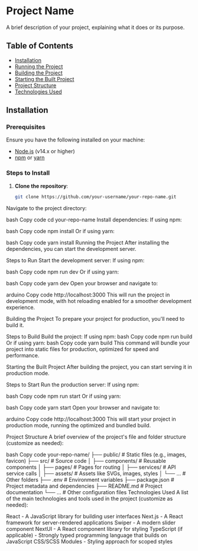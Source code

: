 # Project Name

A brief description of your project, explaining what it does or its purpose.

## Table of Contents
- [Installation](#installation)
- [Running the Project](#running-the-project)
- [Building the Project](#building-the-project)
- [Starting the Built Project](#starting-the-built-project)
- [Project Structure](#project-structure)
- [Technologies Used](#technologies-used)

## Installation

### Prerequisites
Ensure you have the following installed on your machine:
- [Node.js](https://nodejs.org/en/) (v14.x or higher)
- [npm](https://www.npmjs.com/) or [yarn](https://yarnpkg.com/)

### Steps to Install
1. **Clone the repository**:
   ```bash
   git clone https://github.com/your-username/your-repo-name.git
Navigate to the project directory:

bash
Copy code
cd your-repo-name
Install dependencies: If using npm:

bash
Copy code
npm install
Or if using yarn:

bash
Copy code
yarn install
Running the Project
After installing the dependencies, you can start the development server.

Steps to Run
Start the development server: If using npm:

bash
Copy code
npm run dev
Or if using yarn:

bash
Copy code
yarn dev
Open your browser and navigate to:

arduino
Copy code
http://localhost:3000
This will run the project in development mode, with hot reloading enabled for a smoother development experience.

Building the Project
To prepare your project for production, you'll need to build it.

Steps to Build
Build the project: If using npm:
bash
Copy code
npm run build
Or if using yarn:
bash
Copy code
yarn build
This command will bundle your project into static files for production, optimized for speed and performance.

Starting the Built Project
After building the project, you can start serving it in production mode.

Steps to Start
Run the production server: If using npm:

bash
Copy code
npm run start
Or if using yarn:

bash
Copy code
yarn start
Open your browser and navigate to:

arduino
Copy code
http://localhost:3000
This will start your project in production mode, running the optimized and bundled build.

Project Structure
A brief overview of the project's file and folder structure (customize as needed):

bash
Copy code
your-repo-name/
├── public/           # Static files (e.g., images, favicon)
├── src/              # Source code
│   ├── components/   # Reusable components
│   ├── pages/        # Pages for routing
│   ├── services/     # API service calls
│   ├── assets/       # Assets like SVGs, images, styles
│   └── ...           # Other folders
├── .env              # Environment variables
├── package.json      # Project metadata and dependencies
├── README.md         # Project documentation
└── ...               # Other configuration files
Technologies Used
A list of the main technologies and tools used in the project (customize as needed):

React - A JavaScript library for building user interfaces
Next.js - A React framework for server-rendered applications
Swiper - A modern slider component
NextUI - A React component library for styling
TypeScript (if applicable) - Strongly typed programming language that builds on JavaScript
CSS/SCSS Modules - Styling approach for scoped styles

